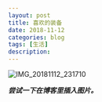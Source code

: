 ```yaml
---
layout: post
title: 喜欢的装备
date: 2018-11-12
categories: blog
tags: [生活]
description: 
---
```


![IMG_20181112_231710](https://lie209blog.oss-cn-hangzhou.aliyuncs.com/img/IMG_20181112_231710.jpg)

_**尝试一下在博客里插入图片。**_

